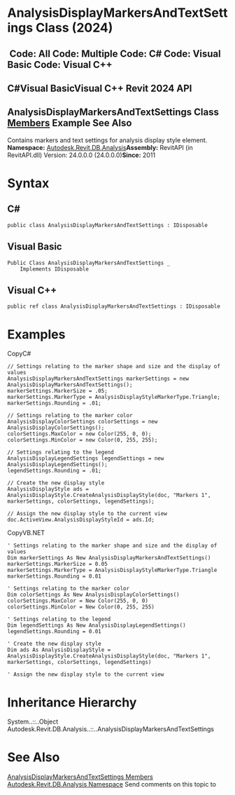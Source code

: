 # AnalysisDisplayMarkersAndTextSettings Class (2024)

﻿
 Code: All Code: Multiple Code: C# Code: Visual Basic Code: Visual C++   
---  
C#Visual BasicVisual C++
Revit 2024 API  
---  
AnalysisDisplayMarkersAndTextSettings Class  
[Members](c1df8768-13a5-0b65-eb24-b49b671a88ca.md "AnalysisDisplayMarkersAndTextSettings Members") Example See Also  
---  
Contains markers and text settings for analysis display style element. 
**Namespace:** [Autodesk.Revit.DB.Analysis](958e2e12-587d-f188-5d7b-f13d7dbfdf48.md "Autodesk.Revit.DB.Analysis Namespace")**Assembly:** RevitAPI (in RevitAPI.dll) Version: 24.0.0.0 (24.0.0.0)**Since:** 2011 
# Syntax
C#  
---  
```text
public class AnalysisDisplayMarkersAndTextSettings : IDisposable
```
  
Visual Basic  
---  
```text
Public Class AnalysisDisplayMarkersAndTextSettings _
	Implements IDisposable
```
  
Visual C++  
---  
```text
public ref class AnalysisDisplayMarkersAndTextSettings : IDisposable
```
  
# Examples
CopyC#
```text
// Settings relating to the marker shape and size and the display of values
AnalysisDisplayMarkersAndTextSettings markerSettings = new AnalysisDisplayMarkersAndTextSettings();
markerSettings.MarkerSize = .05;
markerSettings.MarkerType = AnalysisDisplayStyleMarkerType.Triangle;
markerSettings.Rounding = .01;

// Settings relating to the marker color
AnalysisDisplayColorSettings colorSettings = new AnalysisDisplayColorSettings();
colorSettings.MaxColor = new Color(255, 0, 0);
colorSettings.MinColor = new Color(0, 255, 255);

// Settings relating to the legend
AnalysisDisplayLegendSettings legendSettings = new AnalysisDisplayLegendSettings();
legendSettings.Rounding = .01;

// Create the new display style
AnalysisDisplayStyle ads = AnalysisDisplayStyle.CreateAnalysisDisplayStyle(doc, "Markers 1", markerSettings, colorSettings, legendSettings);

// Assign the new display style to the current view
doc.ActiveView.AnalysisDisplayStyleId = ads.Id;
```

CopyVB.NET
```text
' Settings relating to the marker shape and size and the display of values
Dim markerSettings As New AnalysisDisplayMarkersAndTextSettings()
markerSettings.MarkerSize = 0.05
markerSettings.MarkerType = AnalysisDisplayStyleMarkerType.Triangle
markerSettings.Rounding = 0.01

' Settings relating to the marker color
Dim colorSettings As New AnalysisDisplayColorSettings()
colorSettings.MaxColor = New Color(255, 0, 0)
colorSettings.MinColor = New Color(0, 255, 255)

' Settings relating to the legend
Dim legendSettings As New AnalysisDisplayLegendSettings()
legendSettings.Rounding = 0.01

' Create the new display style
Dim ads As AnalysisDisplayStyle = AnalysisDisplayStyle.CreateAnalysisDisplayStyle(doc, "Markers 1", markerSettings, colorSettings, legendSettings)

' Assign the new display style to the current view
```

# Inheritance Hierarchy
System..::..Object Autodesk.Revit.DB.Analysis..::..AnalysisDisplayMarkersAndTextSettings
# See Also
[AnalysisDisplayMarkersAndTextSettings Members](c1df8768-13a5-0b65-eb24-b49b671a88ca.md "AnalysisDisplayMarkersAndTextSettings Members")
[Autodesk.Revit.DB.Analysis Namespace](958e2e12-587d-f188-5d7b-f13d7dbfdf48.md "Autodesk.Revit.DB.Analysis Namespace")
Send comments on this topic to 